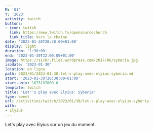 ```yaml
---
M: '01'
Y: '2023'
activity: twitch
buttons:
- icon: twitch
  link: https://www.twitch.tv/opensourcechurch
  link_title: Vers la chaine
date: '2023-01-30T20:30:00+01:00'
display: light
duration: '1:30:00'
end: '2023-01-30T22:00:00+01:00'
image: https://sickr.files.wordpress.com/2017/06/syberia.jpg
isodate: '2023-01-30'
location: en ligne
path: 2023/01/2023-01-30-let-s-play-avec-elyius-syberia.md
start: '2023-01-30T20:30:00+01:00'
start-unix: 1675107000.0
template: twitch
title: 'Let''s play avec Elyius: Syberia'
type: event
url: /activities/twitch/2023/01/30/let-s-play-avec-elyius-syberia
with:
- Elyius
---
```

Let's play avec Elyius sur un jeu du moment.